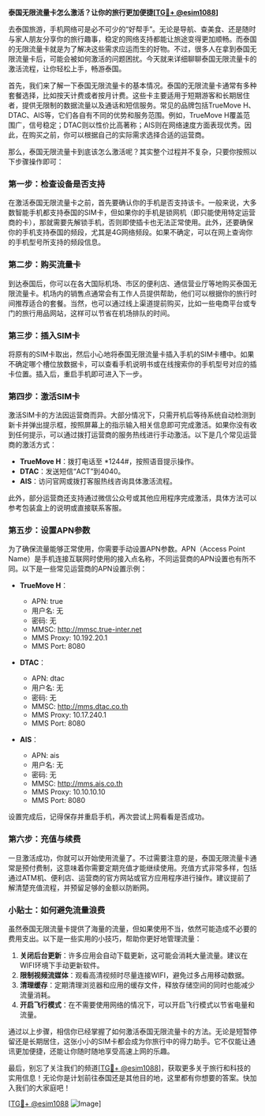 **泰国无限流量卡怎么激活？让你的旅行更加便捷[[TG💪+ @esim1088](https://t.me/s/esim1088)]**

去泰国旅游，手机网络可是必不可少的“好帮手”。无论是导航、查美食、还是随时与家人朋友分享你的旅行趣事，稳定的网络支持都能让旅途变得更加顺畅。而泰国的无限流量卡就是为了解决这些需求应运而生的好物。不过，很多人在拿到泰国无限流量卡后，可能会被如何激活的问题困扰。今天就来详细聊聊泰国无限流量卡的激活流程，让你轻松上手，畅游泰国。

首先，我们来了解一下泰国无限流量卡的基本情况。泰国的无限流量卡通常有多种套餐选择，比如按天计费或者按月计费。这些卡主要适用于短期游客和长期居住者，提供无限制的数据流量以及通话和短信服务。常见的品牌包括TrueMove H、DTAC、AIS等，它们各自有不同的优势和服务范围。例如，TrueMove H覆盖范围广，信号稳定；DTAC则以性价比高著称；AIS则在网络速度方面表现优秀。因此，在购买之前，你可以根据自己的实际需求选择合适的运营商。

那么，泰国无限流量卡到底该怎么激活呢？其实整个过程并不复杂，只要你按照以下步骤操作即可：

### **第一步：检查设备是否支持**
在激活泰国无限流量卡之前，首先要确认你的手机是否支持该卡。一般来说，大多数智能手机都支持泰国的SIM卡，但如果你的手机是锁网机（即只能使用特定运营商的卡），那就需要先解锁手机，否则即使插卡也无法正常使用。此外，还要确保你的手机支持泰国的频段，尤其是4G网络频段。如果不确定，可以在网上查询你的手机型号所支持的频段信息。

### **第二步：购买流量卡**
到达泰国后，你可以在各大国际机场、市区的便利店、通信营业厅等地购买泰国无限流量卡。机场内的销售点通常会有工作人员提供帮助，他们可以根据你的旅行时间推荐适合的套餐。当然，也可以通过线上渠道提前购买，比如一些电商平台或专门的旅行用品网站，这样可以节省在机场排队的时间。

### **第三步：插入SIM卡**
将原有的SIM卡取出，然后小心地将泰国无限流量卡插入手机的SIM卡槽中。如果不确定哪个槽位放数据卡，可以查看手机说明书或在线搜索你的手机型号对应的插卡位置。插入后，重启手机即可进入下一步。

### **第四步：激活SIM卡**
激活SIM卡的方法因运营商而异。大部分情况下，只需开机后等待系统自动检测到新卡并弹出提示框，按照屏幕上的指示输入相关信息即可完成激活。如果你没有收到任何提示，可以通过拨打运营商的服务热线进行手动激活。以下是几个常见运营商的激活方式：

- **TrueMove H**：拨打电话至 *1244#，按照语音提示操作。
- **DTAC**：发送短信“ACT”到4040。
- **AIS**：访问官网或拨打客服热线咨询具体激活流程。

此外，部分运营商还支持通过微信公众号或其他应用程序完成激活，具体方法可以参考包装盒上的说明或直接联系客服。

### **第五步：设置APN参数**
为了确保流量能够正常使用，你需要手动设置APN参数。APN（Access Point Name）是手机连接互联网时使用的接入点名称，不同运营商的APN设置也有所不同。以下是一些常见运营商的APN设置示例：

- **TrueMove H**：
  - APN: true
  - 用户名: 无
  - 密码: 无
  - MMSC: http://mmsc.true-inter.net
  - MMS Proxy: 10.192.20.1
  - MMS Port: 8080

- **DTAC**：
  - APN: dtac
  - 用户名: 无
  - 密码: 无
  - MMSC: http://mms.dtac.co.th
  - MMS Proxy: 10.17.240.1
  - MMS Port: 8080

- **AIS**：
  - APN: ais
  - 用户名: 无
  - 密码: 无
  - MMSC: http://mms.ais.co.th
  - MMS Proxy: 10.10.10.10
  - MMS Port: 8080

设置完成后，记得保存并重启手机，再次尝试上网看看是否成功。

### **第六步：充值与续费**
一旦激活成功，你就可以开始使用流量了。不过需要注意的是，泰国无限流量卡通常是预付费制，这意味着你需要定期充值才能继续使用。充值方式非常多样，包括通过ATM机、便利店、运营商的官方网站或官方应用程序进行操作。建议提前了解清楚充值流程，并预留足够的金额以防断网。

### **小贴士：如何避免流量浪费**
虽然泰国无限流量卡提供了海量的流量，但如果使用不当，依然可能造成不必要的费用支出。以下是一些实用的小技巧，帮助你更好地管理流量：

1. **关闭后台更新**：许多应用会自动下载更新，这可能会消耗大量流量。建议在WIFI环境下手动更新软件。
2. **限制视频流媒体**：观看高清视频时尽量连接WIFI，避免过多占用移动数据。
3. **清理缓存**：定期清理浏览器和应用的缓存文件，释放存储空间的同时也能减少流量消耗。
4. **开启飞行模式**：在不需要使用网络的情况下，可以开启飞行模式以节省电量和流量。

通过以上步骤，相信你已经掌握了如何激活泰国无限流量卡的方法。无论是短暂停留还是长期居住，这张小小的SIM卡都会成为你旅行中的得力助手。它不仅能让通讯更加便捷，还能让你随时随地享受高速上网的乐趣。

最后，别忘了关注我们的频道[[TG💪+ @esim1088](https://t.me/s/esim1088)]，获取更多关于旅行和科技的实用信息！无论你是计划前往泰国还是其他目的地，这里都有你想要的答案。快加入我们的大家庭吧！

[[TG💪+ @esim1088](https://t.me/s/esim1088) ![Image](https://i.postimg.cc/4NQfJmqS/Snipaste-2025-05-13-00-14-12.png)]